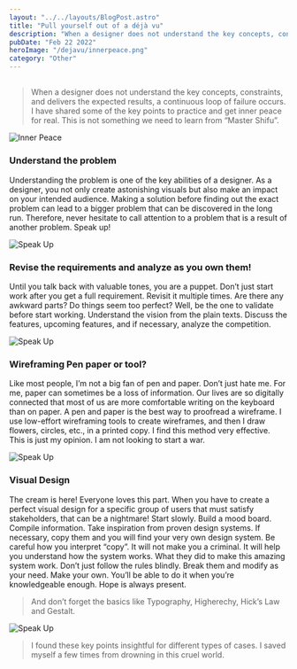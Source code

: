 ```yaml
---
layout: "../../layouts/BlogPost.astro"
title: "Pull yourself out of a déjà vu"
description: "When a designer does not understand the key concepts, constraints, and delivers the expected results, a continuous loop of failure occurs. I have shared some of the key points to practice and get inner peace for real. This is not something we need to learn from “Master Shifu”."
pubDate: "Feb 22 2022"
heroImage: "/dejavu/innerpeace.png"
category: "Other"
---
```


## 

>When a designer does not understand the key concepts, constraints, and delivers the expected results, a continuous loop of failure occurs. I have shared some of the key points to practice and get inner peace for real. This is not something we need to learn from “Master Shifu”.

![Inner Peace](/dejavu/innerpeace.png)

### Understand the problem

Understanding the problem is one of the key abilities of a designer. As a designer, you not only create astonishing visuals but also make an impact on your intended audience. Making a solution before finding out the exact problem can lead to a bigger problem that can be discovered in the long run. Therefore, never hesitate to call attention to a problem that is a result of another problem. Speak up!

![Speak Up](/dejavu/speakup.png)

### Revise the requirements and analyze as you own them!

Until you talk back with valuable tones, you are a puppet. Don’t just start work after you get a full requirement. Revisit it multiple times. Are there any awkward parts? Do things seem too perfect? Well, be the one to validate before start working. Understand the vision from the plain texts. Discuss the features, upcoming features, and if necessary, analyze the competition.

![Speak Up](/dejavu/ureka.png)

### Wireframing Pen paper or tool?

Like most people, I’m not a big fan of pen and paper. Don’t just hate me. For me, paper can sometimes be a loss of information. Our lives are so digitally connected that most of us are more comfortable writing on the keyboard than on paper. A pen and paper is the best way to proofread a wireframe. I use low-effort wireframing tools to create wireframes, and then I draw flowers, circles, etc., in a printed copy. I find this method very effective. This is just my opinion. I am not looking to start a war.

![Speak Up](/dejavu/ideas.png)

### Visual Design

The cream is here! Everyone loves this part. When you have to create a perfect visual design for a specific group of users that must satisfy stakeholders, that can be a nightmare! Start slowly. Build a mood board. Compile information. Take inspiration from proven design systems. If necessary, copy them and you will find your very own design system. Be careful how you interpret “copy”. It will not make you a criminal. It will help you understand how the system works. What they did to make this amazing system work. Don’t just follow the rules blindly. Break them and modify as your need. Make your own. You’ll be able to do it when you’re knowledgeable enough. Hope is always present.

>And don’t forget the basics like Typography, Higherechy, Hick’s Law and Gestalt.

![Speak Up](/dejavu/life.png)

>I found these key points insightful for different types of cases. I saved myself a few times from drowning in this cruel world.

